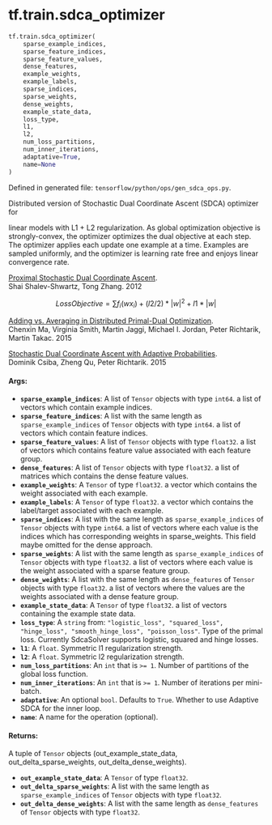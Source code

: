<div itemscope itemtype="http://developers.google.com/ReferenceObject">
<meta itemprop="name" content="tf.train.sdca_optimizer" />
<meta itemprop="path" content="Stable" />
</div>

# tf.train.sdca_optimizer

``` python
tf.train.sdca_optimizer(
    sparse_example_indices,
    sparse_feature_indices,
    sparse_feature_values,
    dense_features,
    example_weights,
    example_labels,
    sparse_indices,
    sparse_weights,
    dense_weights,
    example_state_data,
    loss_type,
    l1,
    l2,
    num_loss_partitions,
    num_inner_iterations,
    adaptative=True,
    name=None
)
```



Defined in generated file: `tensorflow/python/ops/gen_sdca_ops.py`.

Distributed version of Stochastic Dual Coordinate Ascent (SDCA) optimizer for

linear models with L1 + L2 regularization. As global optimization objective is
strongly-convex, the optimizer optimizes the dual objective at each step. The
optimizer applies each update one example at a time. Examples are sampled
uniformly, and the optimizer is learning rate free and enjoys linear convergence
rate.

[Proximal Stochastic Dual Coordinate Ascent](http://arxiv.org/pdf/1211.2717v1.pdf).<br>
Shai Shalev-Shwartz, Tong Zhang. 2012

$$Loss Objective = \sum f_{i} (wx_{i}) + (l2 / 2) * |w|^2 + l1 * |w|$$

[Adding vs. Averaging in Distributed Primal-Dual Optimization](http://arxiv.org/abs/1502.03508).<br>
Chenxin Ma, Virginia Smith, Martin Jaggi, Michael I. Jordan,
Peter Richtarik, Martin Takac. 2015

[Stochastic Dual Coordinate Ascent with Adaptive Probabilities](https://arxiv.org/abs/1502.08053).<br>
Dominik Csiba, Zheng Qu, Peter Richtarik. 2015

#### Args:

* <b>`sparse_example_indices`</b>: A list of `Tensor` objects with type `int64`.
    a list of vectors which contain example indices.
* <b>`sparse_feature_indices`</b>: A list with the same length as `sparse_example_indices` of `Tensor` objects with type `int64`.
    a list of vectors which contain feature indices.
* <b>`sparse_feature_values`</b>: A list of `Tensor` objects with type `float32`.
    a list of vectors which contains feature value
    associated with each feature group.
* <b>`dense_features`</b>: A list of `Tensor` objects with type `float32`.
    a list of matrices which contains the dense feature values.
* <b>`example_weights`</b>: A `Tensor` of type `float32`.
    a vector which contains the weight associated with each
    example.
* <b>`example_labels`</b>: A `Tensor` of type `float32`.
    a vector which contains the label/target associated with each
    example.
* <b>`sparse_indices`</b>: A list with the same length as `sparse_example_indices` of `Tensor` objects with type `int64`.
    a list of vectors where each value is the indices which has
    corresponding weights in sparse_weights. This field maybe omitted for the
    dense approach.
* <b>`sparse_weights`</b>: A list with the same length as `sparse_example_indices` of `Tensor` objects with type `float32`.
    a list of vectors where each value is the weight associated with
    a sparse feature group.
* <b>`dense_weights`</b>: A list with the same length as `dense_features` of `Tensor` objects with type `float32`.
    a list of vectors where the values are the weights associated
    with a dense feature group.
* <b>`example_state_data`</b>: A `Tensor` of type `float32`.
    a list of vectors containing the example state data.
* <b>`loss_type`</b>: A `string` from: `"logistic_loss", "squared_loss", "hinge_loss", "smooth_hinge_loss", "poisson_loss"`.
    Type of the primal loss. Currently SdcaSolver supports logistic,
    squared and hinge losses.
* <b>`l1`</b>: A `float`. Symmetric l1 regularization strength.
* <b>`l2`</b>: A `float`. Symmetric l2 regularization strength.
* <b>`num_loss_partitions`</b>: An `int` that is `>= 1`.
    Number of partitions of the global loss function.
* <b>`num_inner_iterations`</b>: An `int` that is `>= 1`.
    Number of iterations per mini-batch.
* <b>`adaptative`</b>: An optional `bool`. Defaults to `True`.
    Whether to use Adaptive SDCA for the inner loop.
* <b>`name`</b>: A name for the operation (optional).


#### Returns:

A tuple of `Tensor` objects (out_example_state_data, out_delta_sparse_weights, out_delta_dense_weights).

* <b>`out_example_state_data`</b>: A `Tensor` of type `float32`.
* <b>`out_delta_sparse_weights`</b>: A list with the same length as `sparse_example_indices` of `Tensor` objects with type `float32`.
* <b>`out_delta_dense_weights`</b>: A list with the same length as `dense_features` of `Tensor` objects with type `float32`.
